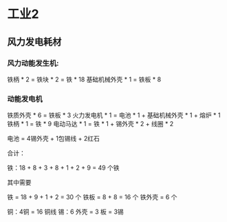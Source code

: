 # 工业2

## 风力发电耗材

### 风力动能发生机: 

铁柄 * 2 = 铁块 * 2 = 铁 * 18
基础机械外壳 * 1 = 铁板 * 8

### 动能发电机

铁质外壳 * 6 =  铁板 * 3
火力发电机 * 1 = 电池 * 1 + 基础机械外壳 * 1 + 熔炉 * 1
铁柄 * 1 = 铁 * 9
电动马达 * 1 = 铁 * 1 + 锡外壳 * 2 + 线圈 * 2

电池 = 4锡外壳 + 1包锡线 + 2红石

合计：

铁：18 + 8 + 3 + 8 + 1 + 2 + 9 = 49 个铁

其中需要 

铁 = 18 + 9 + 1 + 2 = 30 个
铁板 = 8 + 8 = 16 个
铁外壳 = 6 个

铜：4铜 = 16 铜线
锡：6 外壳 = 3 板 = 3锡

